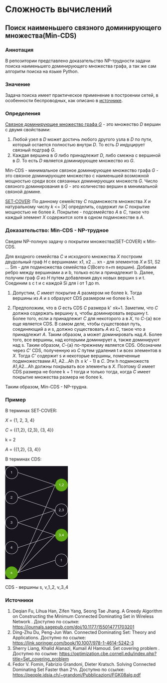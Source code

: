 # Сложность вычислений 

## Поиск наименьшего связного доминирующего множества(Min-CDS)

### Аннотация 

В репозитории представлено доказательство NP-трудности задачи поиска наименьшего доминирующего множества графа, а так же сам алгоритм поиска на языке Python.

### Значение

Задача поиска имеет практическое применение в построении сетей, в особенности беспроводных, как описано в [источнике](https://journals.sagepub.com/doi/10.1177/155014771703201).

### Определения

[Связное доминирующее множество графа *G*](https://link.springer.com/book/10.1007/978-1-4614-5242-3) - это множество *D* вершин с двумя свойствами:

1. Любой узел в *D* может достичь любого другого узла в *D* по пути, который остается полностью внутри *D*. То есть *D* индуцирует связный подграф *G*.
2. Каждая вершина в *G* либо принадлежит *D*, либо смежна с вершиной в *D*. То есть *D* является доминирующее множество из *G*.

Min-CDS - минимальное связное доминирующее множество графа *G* - это связное доминирующее множество с наименьшей возможной мощностью среди всех связанных доминирующих множеств *G*. Число связного доминирования в *G* - это количество вершин в минимальной связной домине.

[SET-COVER](https://optimization.cbe.cornell.edu/index.php?title=Set_covering_problem): По данному семейству *C* подмножеств множества *X* и натуральному числу *k* <= |X| определить, содержит ли *C* покрытие мощностью не более *k*. Покрытие - подсемейство *A* в *C*, такое что каждый элемент *X* содержится хотя в одном подмножестве в *A*.

### Доказательство: Min-CDS - NP-трудное

Сведем NP-полную задачу о покрытии множества(SET-COVER) к Min-CDS.

Для входного семейства *С* и исходного множества *X* построим двудольный граф *H* с вершинами: x1, x2 ... xn - для элементов *X* и  S1, S2 ... Sm - для подмножества семейства *C*(Всего n+m вершин). Добавим ребро между вершинами a и b, только если a принадлежит b. Далее, получим граф *G* из *H* путем добавления двух новых вершин s и t. Соединим s с t и с каждой Si для i от 1 до m. 

1) Допустим, *C* имеет покрытие *A* размером не более k. Тогда вершины из *A* и s образуют CDS размером не более k+1.

2) Предположим, что в *G* есть CDS *C* размера k' ≤k+1. Заметим, что *C* должна содержать вершину s, чтобы доминировать вершину t. Более того, если a принадлежит *C* для некоторого a в *X*, то *C*-{a} все еще является CDS. В самом деле, чтобы существовал путь, соединяющий a и s, должно существовать *A* из *C*, такое что a принадлежит *A*. Таким образом, a может доминировать над *A*. Более того, все вершины, над которыми доминирует a, также доминируют над s. Таким образом, *C*-{a} по-прежнему является CDS. Обозначим через *C'* CDS, полученную из *C* путем удаления t и всех элементов в *X*. Тогда *C'* содержит s и некоторые вершины, помеченные подмножествами A1, A2...Ah (h ≤ k' - 1) в *C*. Эти h подмножеств A1,A2...Ah должны покрывать все элементы в *X*. Поэтому *G* имеет CDS размера не более k + 1 тогда и только тогда, когда *C* имеет покрытие множества размера не более k.

Таким образом, Min-CDS - NP-трудна.

### Пример

В терминах SET-COVER:

*X* = {1, 2, 3, 4}

*C* = {{1,2}, {2,3}, {3, 4}}

k = 2

*A* = {{1,2}, {3, 4}}

В терминах CDS:

![граф](cds.drawio.png)

CDS - вершины s, v_1_2, v_3_4

### Источники

1. Deqian Fu, Lihua Han, Zifen Yang, Seong Tae Jhang. A Greedy Algorithm on Constructing the Minimum Connected Dominating Set in Wireless Network
. Доступно по ссылке: <https://journals.sagepub.com/doi/10.1177/155014771703201>
2. Ding-Zhu Du, Peng-Jun Wan. Connected Dominating Set: Theory and Applications. Доступно по ссылке: <https://link.springer.com/book/10.1007/978-1-4614-5242-3>
3. Sherry Liang, Khalid Alanazi, Kumail Al Hamoud. Set covering problem
. Доступно по ссылке: <https://optimization.cbe.cornell.edu/index.php?title=Set_covering_problem>
4. Fedor V. Fomin, Fabrizio Grandoni, Dieter Kratsch. Solving Connected Dominating Set Faster than 2^n. Доступно по ссылке: <https://people.idsia.ch/~grandoni/Pubblicazioni/FGK08alg.pdf>
